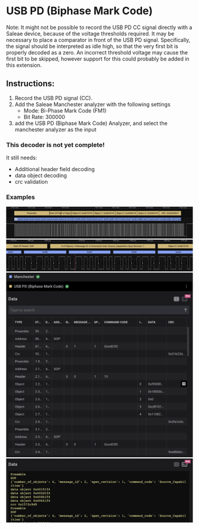 # USB PD (Biphase Mark Code)

Note: It might not be possible to record the USB PD CC signal directly with a Saleae device, because of the voltage thresholds required. It may be necessary to place a comparator in front of the USB PD signal. Specifically, the signal should be interpreted as idle high, so that the very first bit is properly decoded as a zero. An incorrect threshold voltage may cause the first bit to be skipped, however support for this could probably be added in this extension.

## Instructions:

1. Record the USB PD signal (CC).
2. Add the Saleae Manchester analyzer with the following settings
   - Mode: Bi-Phase Mark Code (FM1)
   - Bit Rate: 300000
3. add the USB PD (Biphase Mark Code) Analyzer, and select the manchester analyzer as the input

### This decoder is not yet complete!

It still needs:

- Additional header field decoding
- data object decoding
- crc validation

### Examples

![packet example](./assets/packet.png)
![header example](./assets/header.png)
![data table example](./assets/data_table.png)
![terminal example](./assets/terminal.png)
